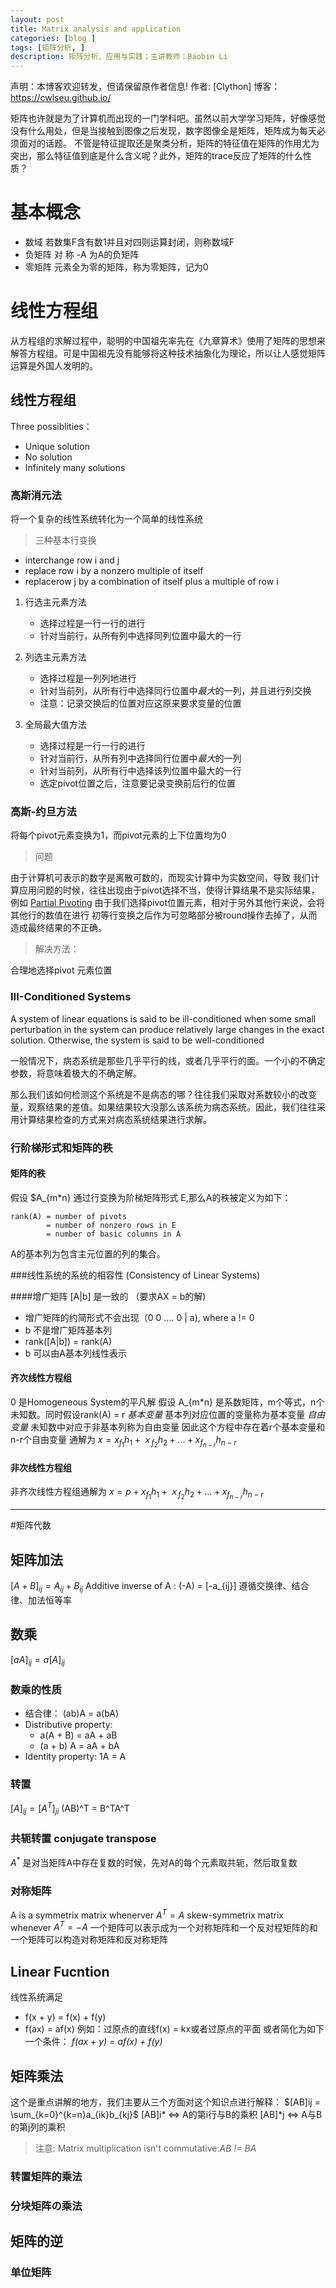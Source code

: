 ```yaml
---
layout: post
title: Matrix analysis and application
categories: [blog ]
tags: [矩阵分析, ]
description: 矩阵分析、应用与实践；主讲教师：Baobin Li
---
```

声明：本博客欢迎转发，但请保留原作者信息!
作者: [Clython]
博客： <https://cwlseu.github.io/>

矩阵也许就是为了计算机而出现的一门学科吧。虽然以前大学学习矩阵，好像感觉没有什么用处，但是当接触到图像之后发现，数字图像全是矩阵，矩阵成为每天必须面对的话题。
不管是特征提取还是聚类分析，矩阵的特征值在矩阵的作用尤为突出，那么特征值到底是什么含义呢？此外，矩阵的trace反应了矩阵的什么性质？

# 基本概念
* 数域
若数集F含有数1并且对四则运算封闭，则称数域F
* 负矩阵
对 称
-A 为A的负矩阵
* 零矩阵
元素全为零的矩阵，称为零矩阵，记为0

# 线性方程组
从方程组的求解过程中，聪明的中国祖先率先在《九章算术》使用了矩阵的思想来解答方程组。可是中国祖先没有能够将这种技术抽象化为理论，所以让人感觉矩阵运算是外国人发明的。

## 线性方程组

Three possiblities：
* Unique solution
* No solution
* Infinitely many solutions

### 高斯消元法
将一个复杂的线性系统转化为一个简单的线性系统

>三种基本行变换

* interchange row i and j
* replace row i by a nonzero multiple of itself
* replacerow j by a combination of itself plus a multiple of row i

1. 行选主元素方法
    - 选择过程是一行一行的进行
    - 针对当前行，从所有列中选择同列位置中最大的一行

2. 列选主元素方法
    - 选择过程是一列列地进行
    - 针对当前列，从所有行中选择同行位置中*最大*的一列，并且进行列交换
    - 注意：记录交换后的位置对应这原来要求变量的位置

3. 全局最大值方法
    - 选择过程是一行一行的进行
    - 针对当前行，从所有列中选择同行位置中*最大*的一列
    - 针对当前列，从所有行中选择该列位置中最大的一行
    - 选定pivot位置之后，注意要记录变换前后行的位置

### 高斯-约旦方法
将每个pivot元素变换为1，而pivot元素的上下位置均为0

>问题

由于计算机可表示的数字是离散可数的，而现实计算中为实数空间，导致
我们计算应用问题的时候，往往出现由于pivot选择不当，使得计算结果不是实际结果，例如
[Partial Pivoting](http://github.com/cwlseu/cwlseu.github.io/raw/master/img/blog/matrix-analysis/1.jpg)
由于我们选择pivot位置元素，相对于另外其他行来说，会将其他行的数值在进行
初等行变换之后作为可忽略部分被round操作去掉了，从而造成最终结果的不正确。

>解决方法：

合理地选择pivot 元素位置

### III-Conditioned Systems
A system of linear equations is said to be ill-conditioned when some small
perturbation in the system can produce relatively large changes in the exact
solution. Otherwise, the system is said to be well-conditioned

一般情况下，病态系统是那些几乎平行的线，或者几乎平行的面。一个小的不确定参数，将意味着极大的不确定解。

那么我们该如何检测这个系统是不是病态的哪？往往我们采取对系数较小的改变量，观察结果的差值。如果结果较大没那么该系统为病态系统。因此，我们往往采用计算结果检查的方式来对病态系统结果进行求解。

### 行阶梯形式和矩阵的秩

#### 矩阵的秩
假设 $A_{m*n} 通过行变换为阶梯矩阵形式 E,那么A的秩被定义为如下：

    rank(A) = number of pivots  
            = number of nonzero rows in E  
            = number of basic columns in A 

A的基本列为包含主元位置的列的集合。


###线性系统的系统的相容性 (Consistency of Linear Systems)

####增广矩阵 [A|b] 是一致的  （要求AX = b的解)
* 增广矩阵的约简形式不会出现（0 0 .... 0 | a), where a != 0
* b 不是增广矩阵基本列
* rank([A|b]) = rank(A)
* b 可以由A基本列线性表示

#### 齐次线性方程组
0 是Homogeneous System的平凡解
假设 A_{m*n} 是系数矩阵，m个等式，n个未知数。同时假设rank(A) = r
*基本变量* 基本列对应位置的变量称为基本变量
*自由变量* 未知数中对应于非基本列称为自由变量
因此这个方程中存在着r个基本变量和 n-r个自由变量
通解为 $x = x_f_1h_1 +ｘ_f_2h_2+... + x_f_{n-r}h_{n-r}$

#### 非次线性方程组
非齐次线性方程组通解为 $x = p+ x_f_1h_1 +ｘ_f_2h_2+... + x_f_{n-r}h_{n-r}$

-------------------------------------------------------------------------------

#矩阵代数
## 矩阵加法
$[A+B]_{ij} = A_{ij} + B_{ij}$
Additive inverse of A : (-A) = [-a_{ij}]
遵循交换律、结合律、加法恒等率

## 数乘
$[aA]_{ij} = a[A]_{ij}$
### 数乘的性质
* 结合律： (ab)A = a(bA)
* Distributive property: 
    - a(A + B) = aA + aB
    - (a + b) A = aA + bA
* Identity property: 1A = A
### 转置
$[A]_{ij} = [A^T]_{ji}$
(AB)^T = B^TA^T
### 共轭转置 conjugate transpose
$A^*$ 是对当矩阵A中存在复数的时候，先对A的每个元素取共轭，然后取复数

### 对称矩阵
A is a symmetrix matrix whenerver $A^T = A$
skew-symmetrix matrix whenever $A^T = -A$
一个矩阵可以表示成为一个对称矩阵和一个反对程矩阵的和
一个矩阵可以构造对称矩阵和反对称矩阵

## Linear Fucntion
线性系统满足
* f(x + y) = f(x) + f(y)
* f(ax) = af(x)
例如：过原点的直线f(x) = kx或者过原点的平面
或者简化为如下一个条件：
*f(ax + y) = af(x) + f(y)*

## 矩阵乘法
这个是重点讲解的地方，我们主要从三个方面对这个知识点进行解释：
$[AB]ij = \sum_{k=0}^{k=n}a_{ik}b_{kj}$
[AB]i* <=> A的第i行与B的乘积
[AB]*j <=> A与B的第j列的乘积

>注意:
    Matrix multiplication isn't commutative:*AB != BA*


### 转置矩阵的乘法
### 分块矩阵の乘法

## 矩阵的逆
### 单位矩阵

